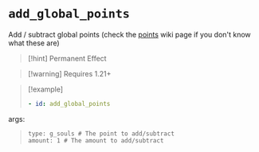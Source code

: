 # `add_global_points`

Add / subtract global points (check the [points](https://plugins.auxilor.io/effects/points) wiki page if you don't know what these are)

> [!hint] Permanent Effect

> [!warning] Requires 1.21+

> [!example]
>```yaml
>- id: add_global_points
  args:
>     type: g_souls # The point to add/subtract
>     amount: 1 # The amount to add/subtract